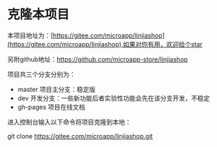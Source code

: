 # 克隆本项目

本项目地址为：[https://gitee.com/microapp/linjiashop](https://gitee.com/microapp/linjiashop),如果对你有用，欢迎给个star

另附github地址：https://github.com/microapp-store/linjiashop

项目共三个分支分别为：
- master 项目主分支：稳定版
- dev 开发分支：一些新功能后者实验性功能会先在该分支开发，不稳定
- gh-pages 项目在线文档

进入控制台输入以下命令将项目克隆到本地：

git clone https://gitee.com/microapp/linjiashop.git
